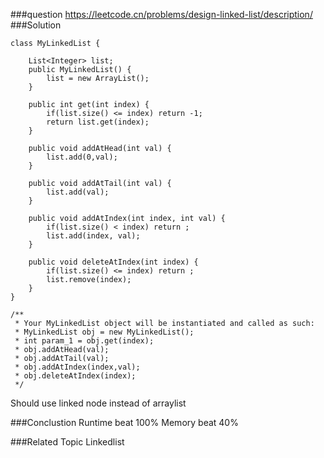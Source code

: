 ###question
https://leetcode.cn/problems/design-linked-list/description/
###Solution
```
class MyLinkedList {

    List<Integer> list;
    public MyLinkedList() {
        list = new ArrayList();
    }
    
    public int get(int index) {
        if(list.size() <= index) return -1;
        return list.get(index);
    }
    
    public void addAtHead(int val) {
        list.add(0,val);
    }
    
    public void addAtTail(int val) {
        list.add(val);
    }
    
    public void addAtIndex(int index, int val) {
        if(list.size() < index) return ;
        list.add(index, val);
    }
    
    public void deleteAtIndex(int index) {
        if(list.size() <= index) return ;
        list.remove(index);
    }
}

/**
 * Your MyLinkedList object will be instantiated and called as such:
 * MyLinkedList obj = new MyLinkedList();
 * int param_1 = obj.get(index);
 * obj.addAtHead(val);
 * obj.addAtTail(val);
 * obj.addAtIndex(index,val);
 * obj.deleteAtIndex(index);
 */
```

Should use linked node instead of arraylist

###Conclustion
Runtime beat 100%
Memory beat 40%

###Related Topic
Linkedlist